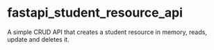 # fastapi_student_resource_api
A simple CRUD API that creates a student resource in memory, reads, update and deletes it.
